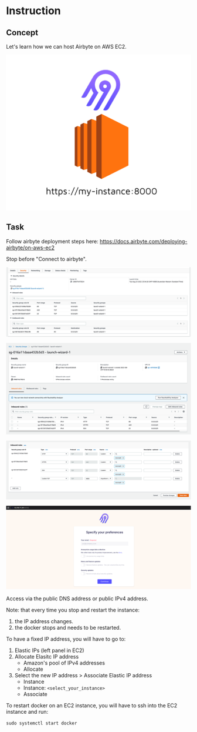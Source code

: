 # Instruction 

## Concept 

Let's learn how we can host Airbyte on AWS EC2. 

![images/airbyte-ec2.png](images/airbyte-ec2.png)

## Task 

Follow airbyte deployment steps here: https://docs.airbyte.com/deploying-airbyte/on-aws-ec2 

Stop before "Connect to airbyte". 

![images/ec2-security-group.png](images/ec2-security-group.png)

![images/edit-inbound-rules.png](images/edit-inbound-rules.png)

![images/add-new-rule.png](images/add-new-rule.png)

![images/airbyte-live.png](images/airbyte-live.png)

Access via the public DNS address or public IPv4 address.

Note: that every time you stop and restart the instance: 
1. the IP address changes. 
2. the docker stops and needs to be restarted. 

To have a fixed IP address, you will have to go to: 
1. Elastic IPs (left panel in EC2)
2. Allocate Elasitc IP address
    - Amazon's pool of IPv4 addresses 
    - Allocate 
3. Select the new IP address > Associate Elastic IP address
    - Instance 
    - Instance: `<select_your_instance>` 
    - Associate 

To restart docker on an EC2 instance, you will have to ssh into the EC2 instance and run: 
```
sudo systemctl start docker
```
